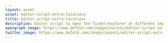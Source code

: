 ```yaml
---
layout: asset
asset: editor-script-extra-locations
title: editor-script-extra-locations
description: Editor script to open the finder/explorer at different important locations.
opengraph_image: https://www.defold.com/images/assets/editor-script-extra-locations-thumb.png
twitter_image: https://www.defold.com/images/assets/editor-script-extra-locations-thumb.png
---
```

